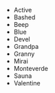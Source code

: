 - Active
- Bashed
- Beep
- Blue
- Devel
- Grandpa
- Granny
- Mirai
- Monteverde
- Sauna
- Valentine

